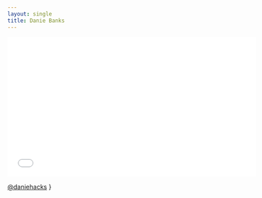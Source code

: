 ```yaml
---
layout: single
title: Danie Banks
---
```


<iframe width="560" height="315" src="//www.youtube.com/embed/dCjaeYfRksA" frameborder="0" allowfullscreen></iframe>

<a class="reference" href="http://www.twitter.com/daniehacks"><i class="fa fa-twitter"></i> @daniehacks</a>
}
